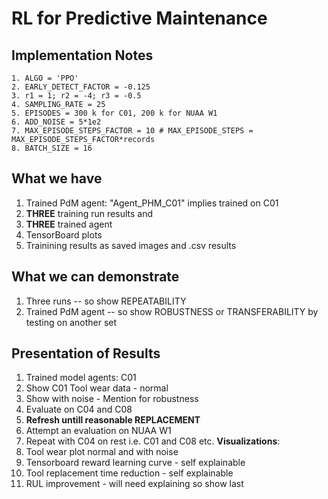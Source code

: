 # RL for Predictive Maintenance

## Implementation Notes
```
1. ALGO = 'PPO'
2. EARLY_DETECT_FACTOR = -0.125
3. r1 = 1; r2 = -4; r3 = -0.5
4. SAMPLING_RATE = 25
5. EPISODES = 300 k for C01, 200 k for NUAA W1
6. ADD_NOISE = 5*1e2
7. MAX_EPISODE_STEPS_FACTOR = 10 # MAX_EPISODE_STEPS = MAX_EPISODE_STEPS_FACTOR*records
8. BATCH_SIZE = 16
```

## What we have
1. Trained PdM agent: "Agent_PHM_C01" implies trained on C01
2. **THREE** training run results and
3. **THREE** trained agent 
4. TensorBoard plots
5. Trainining results as saved images and .csv results

## What we can demonstrate
1. Three runs -- so show REPEATABILITY
2. Trained PdM agent -- so show ROBUSTNESS or TRANSFERABILITY by testing on another set

## Presentation of Results
1. Trained model agents: C01
2. Show C01 Tool wear data - normal
3. Show with noise - Mention for robustness
4. Evaluate on C04 and C08
5. **Refresh untill reasonable REPLACEMENT**
6. Attempt an evaluation on NUAA W1
7. Repeat with C04 on rest i.e. C01 and C08 etc.
**Visualizations**:
9. Tool wear plot normal and with noise 
10. Tensorboard reward learning curve - self explainable
11. Tool replacement time reduction - self explainable
12. RUL improvement - will need explaining so show last 